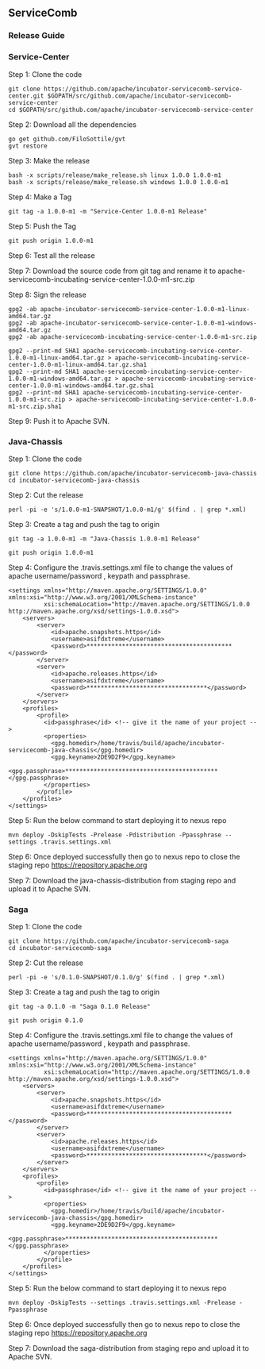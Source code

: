 ## ServiceComb

### Release Guide

### Service-Center

Step 1: Clone the code

```
git clone https://github.com/apache/incubator-servicecomb-service-center.git $GOPATH/src/github.com/apache/incubator-servicecomb-service-center
cd $GOPATH/src/github.com/apache/incubator-servicecomb-service-center
```

Step 2: Download all the dependencies

```
go get github.com/FiloSottile/gvt
gvt restore
```

Step 3: Make the release

```
bash -x scripts/release/make_release.sh linux 1.0.0 1.0.0-m1
bash -x scripts/release/make_release.sh windows 1.0.0 1.0.0-m1
```

Step 4: Make a Tag
```
git tag -a 1.0.0-m1 -m "Service-Center 1.0.0-m1 Release"
```

Step 5: Push the Tag
```
git push origin 1.0.0-m1
```

Step 6: Test all the release

Step 7: Download the source code from git tag and rename it to apache-servicecomb-incubating-service-center-1.0.0-m1-src.zip  
  
Step 8: Sign the release  
```
gpg2 -ab apache-incubator-servicecomb-service-center-1.0.0-m1-linux-amd64.tar.gz
gpg2 -ab apache-incubator-servicecomb-service-center-1.0.0-m1-windows-amd64.tar.gz
gpg2 -ab apache-servicecomb-incubating-service-center-1.0.0-m1-src.zip

gpg2 --print-md SHA1 apache-servicecomb-incubating-service-center-1.0.0-m1-linux-amd64.tar.gz > apache-servicecomb-incubating-service-center-1.0.0-m1-linux-amd64.tar.gz.sha1
gpg2 --print-md SHA1 apache-servicecomb-incubating-service-center-1.0.0-m1-windows-amd64.tar.gz > apache-servicecomb-incubating-service-center-1.0.0-m1-windows-amd64.tar.gz.sha1
gpg2 --print-md SHA1 apache-servicecomb-incubating-service-center-1.0.0-m1-src.zip > apache-servicecomb-incubating-service-center-1.0.0-m1-src.zip.sha1
```
Step 9: Push it to Apache SVN.

### Java-Chassis

Step 1: Clone the code
```
git clone https://github.com/apache/incubator-servicecomb-java-chassis
cd incubator-servicecomb-java-chassis
```

Step 2: Cut the release

```
perl -pi -e 's/1.0.0-m1-SNAPSHOT/1.0.0-m1/g' $(find . | grep *.xml)
```

Step 3: Create a tag and push the tag to origin

```
git tag -a 1.0.0-m1 -m "Java-Chassis 1.0.0-m1 Release"

git push origin 1.0.0-m1
```

Step 4: Configure the .travis.settings.xml file to change the values of apache username/password , keypath and passphrase.
```
<settings xmlns="http://maven.apache.org/SETTINGS/1.0.0" xmlns:xsi="http://www.w3.org/2001/XMLSchema-instance"
          xsi:schemaLocation="http://maven.apache.org/SETTINGS/1.0.0 http://maven.apache.org/xsd/settings-1.0.0.xsd">
    <servers>
        <server>
            <id>apache.snapshots.https</id>
            <username>asifdxtreme</username>
            <password>*****************************************</password>
        </server>
        <server>
            <id>apache.releases.https</id>
            <username>asifdxtreme</username>
            <password>**********************************</password>
        </server>
    </servers>
    <profiles>
        <profile>
          <id>passphrase</id> <!-- give it the name of your project -->
          <properties>
            <gpg.homedir>/home/travis/build/apache/incubator-servicecomb-java-chassis</gpg.homedir>
            <gpg.keyname>2DE9D2F9</gpg.keyname>
            <gpg.passphrase>*******************************************</gpg.passphrase>
          </properties>
        </profile>
    </profiles>          
</settings>
```

Step 5: Run the below command to start deploying it to nexus repo
```
mvn deploy -DskipTests -Prelease -Pdistribution -Ppassphrase --settings .travis.settings.xml
```

Step 6: Once deployed successfully then go to nexus repo to close the staging repo https://repository.apache.org 

Step 7: Download the java-chassis-distribution from staging repo and upload it to Apache SVN. 

### Saga

Step 1: Clone the code
```
git clone https://github.com/apache/incubator-servicecomb-saga
cd incubator-servicecomb-saga
```

Step 2: Cut the release

```
perl -pi -e 's/0.1.0-SNAPSHOT/0.1.0/g' $(find . | grep *.xml)
```

Step 3: Create a tag and push the tag to origin

```
git tag -a 0.1.0 -m "Saga 0.1.0 Release"

git push origin 0.1.0
```

Step 4: Configure the .travis.settings.xml file to change the values of apache username/password , keypath and passphrase.
```
<settings xmlns="http://maven.apache.org/SETTINGS/1.0.0" xmlns:xsi="http://www.w3.org/2001/XMLSchema-instance"
          xsi:schemaLocation="http://maven.apache.org/SETTINGS/1.0.0 http://maven.apache.org/xsd/settings-1.0.0.xsd">
    <servers>
        <server>
            <id>apache.snapshots.https</id>
            <username>asifdxtreme</username>
            <password>*****************************************</password>
        </server>
        <server>
            <id>apache.releases.https</id>
            <username>asifdxtreme</username>
            <password>**********************************</password>
        </server>
    </servers>
    <profiles>
        <profile>
          <id>passphrase</id> <!-- give it the name of your project -->
          <properties>
            <gpg.homedir>/home/travis/build/apache/incubator-servicecomb-java-chassis</gpg.homedir>
            <gpg.keyname>2DE9D2F9</gpg.keyname>
            <gpg.passphrase>*******************************************</gpg.passphrase>
          </properties>
        </profile>
    </profiles>          
</settings>
```

Step 5: Run the below command to start deploying it to nexus repo
```
mvn deploy -DskipTests --settings .travis.settings.xml -Prelease -Ppassphrase
```

Step 6: Once deployed successfully then go to nexus repo to close the staging repo https://repository.apache.org 

Step 7: Download the saga-distribution from staging repo and upload it to Apache SVN. 
